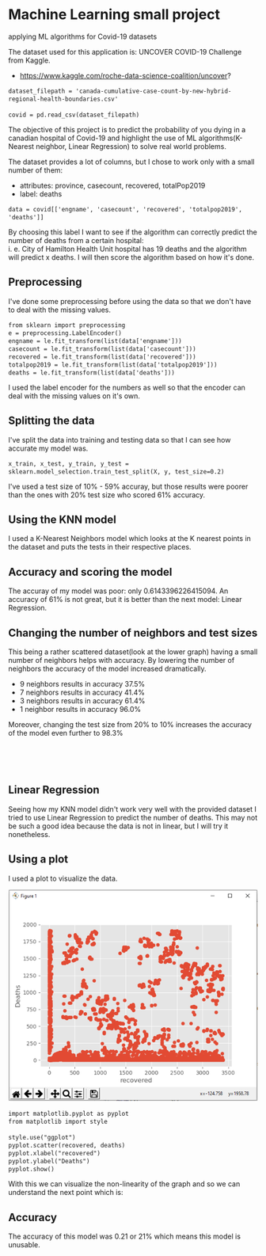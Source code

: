 # Machine Learning small project
applying ML algorithms for Covid-19 datasets

The dataset used for this application is: UNCOVER COVID-19 Challenge from Kaggle.
 - https://www.kaggle.com/roche-data-science-coalition/uncover?
```
dataset_filepath = 'canada-cumulative-case-count-by-new-hybrid-regional-health-boundaries.csv'

covid = pd.read_csv(dataset_filepath)
```
The objective of this project is to predict the probability of you dying in a canadian hospital of Covid-19 and highlight the use of ML algorithms(K-Nearest neighbor, Linear Regression) to solve real world problems.

The dataset provides a lot of columns, but I chose to work only with a small number of them:
- attributes: province, casecount, recovered, totalPop2019
- label: deaths

```
data = covid[['engname', 'casecount', 'recovered', 'totalpop2019', 'deaths']]
```

By choosing this label I want to see if the algorithm can correctly predict the number of deaths from a certain hospital:<br>
i. e. City of Hamilton Health Unit hospital has 19 deaths and the algorithm will predict x deaths. I will then score the algorithm based on how it's done.

<h2> Preprocessing </h2>
I've done some preprocessing before using the data so that we don't have to deal with the missing values.

```
from sklearn import preprocessing
e = preprocessing.LabelEncoder()
engname = le.fit_transform(list(data['engname']))
casecount = le.fit_transform(list(data['casecount']))
recovered = le.fit_transform(list(data['recovered']))
totalpop2019 = le.fit_transform(list(data['totalpop2019']))
deaths = le.fit_transform(list(data['deaths']))
```
I used the label encoder for the numbers as well so that the encoder can deal with the missing values on it's own.
<h2> Splitting the data </h2>
I've split the data into training and testing data so that I can see how accurate my model was. 

```
x_train, x_test, y_train, y_test = sklearn.model_selection.train_test_split(X, y, test_size=0.2)
```

I've used a test size of 10% - 59% accuray, but those results were poorer than the ones with 20% test size who scored 61% accuracy.

<h2> Using the KNN model </h2>
I used a K-Nearest Neighbors model which looks at the K nearest points in the dataset and puts the tests in their respective places.
<h2> Accuracy and scoring the model </h2>
The accuray of my model was poor: only 0.6143396226415094. An accuracy of 61% is not great, but it is better than the next model: Linear Regression.

<h2>Changing the number of neighbors and test sizes</h2>
This being a rather scattered dataset(look at the lower graph) having a small number of neighbors helps with accuracy. By lowering the number of neighbors the accuracy of the model increased dramatically.

 - 9 neighbors results in accuracy 37.5%
 - 7 neighbors results in accuracy 41.4%
 - 3 neighbors results in accuracy 61.4%
 - 1 neighbor results in accuracy 96.0%
 
 Moreover, changing the test size from 20% to 10% increases the accuracy of the model even further to 98.3%




<br><br><br>
<h2>Linear Regression</h2>
Seeing how my KNN model didn't work very well with the provided dataset I tried to use Linear Regression to predict the number of deaths. This may not be such a good idea because the data is not in linear, but I will try it nonetheless. 

<h2> Using a plot </h2>
I used a plot to visualize the data.


![Graph](https://github.com/ClaudiuFilip110/MLPlaySpace/blob/master/graph.PNG)

```
import matplotlib.pyplot as pyplot
from matplotlib import style

style.use("ggplot")
pyplot.scatter(recovered, deaths)
pyplot.xlabel("recovered")
pyplot.ylabel("Deaths")
pyplot.show()
```

With this we can visualize the non-linearity of the graph and so we can understand the next point which is:

<h2>Accuracy</h2>
The accuracy of this model was 0.21 or 21% which means this model is unusable.

